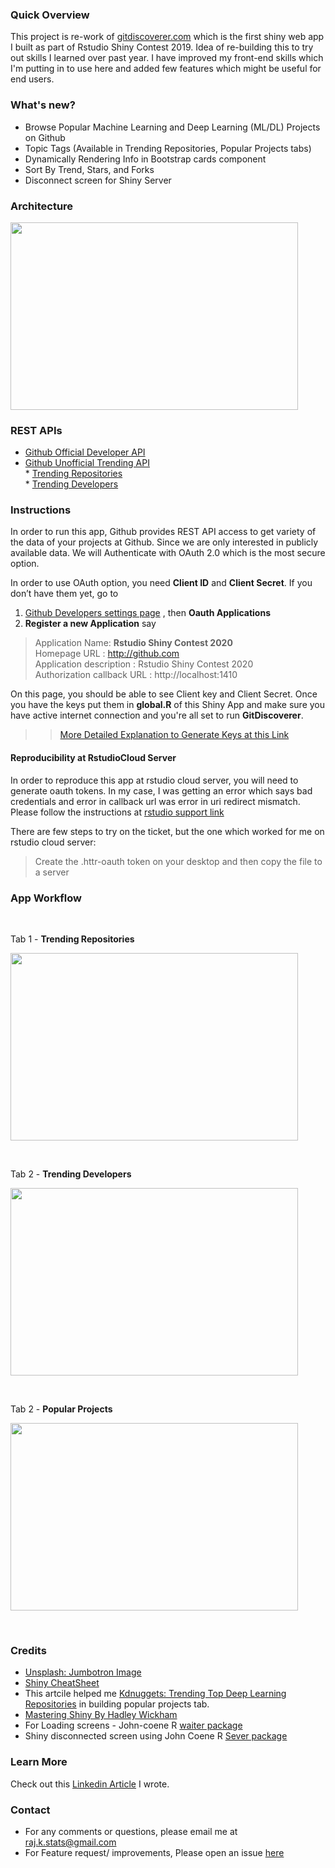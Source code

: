 
### Quick Overview

This project is re-work of [gitdiscoverer.com](https://rajkstats.shinyapps.io/rstudio-shiny-contest/) which is the first shiny web app I built as part of Rstudio Shiny Contest 2019. Idea of re-building this to try out skills I learned over past year. I have improved my front-end skills which I'm putting in to use here and added few features which might be useful for end users.

### What's new?

- Browse Popular Machine Learning and Deep Learning (ML/DL) Projects on Github
- Topic Tags (Available in Trending Repositories, Popular Projects tabs)
- Dynamically Rendering Info in Bootstrap cards component
- Sort By Trend, Stars, and Forks
- Disconnect screen for Shiny Server

### Architecture 

<p align="left">
   <img width="460" height="300" src="www/GitDiscoverer.jpg">
</p>


### REST APIs 

* [Github Official Developer API](https://developer.github.com/v3/)  
* [Github Unofficial Trending API](https://github.com/huchenme/github-trending-api)  
      * [Trending Repositories](https://github-trending-api.now.sh/repositories?language=R&since=weekly)  
      * [Trending Developers](https://github-trending-api.now.sh/developers?language=R&since=weekly)

### Instructions 

In order to run this app, Github provides REST API access to get variety of the data of your projects at Github. Since we are only interested in publicly available data. We will Authenticate with OAuth 2.0 which is the most secure option. 

In order to use OAuth option, you need **Client ID** and **Client Secret**. If you don’t have them yet, go to 

1. [Github Developers settings page](https://github.com/settings/developers) , then **Oauth Applications** 
2.  **Register a new Application** say

 > Application Name: **Rstudio Shiny Contest 2020**  
 > Homepage URL : http://github.com  
 > Application description : Rstudio Shiny Contest 2020  
 > Authorization callback URL : http://localhost:1410 

On this page, you should be able to see Client key and Client Secret. Once you have the keys put them in **global.R** of this Shiny App and make sure you have active internet connection and you're all set to run **GitDiscoverer**.

>> [More Detailed Explanation to Generate Keys at this Link](https://blog.exploratory.io/extract-data-from-private-github-repository-with-rest-api-db804fa43d84)


#### **Reproducibility at RstudioCloud Server**

In order to reproduce this app at rstudio cloud server, you will need to generate oauth tokens. In my case, I was getting an error which says bad credentials and error in callback url
was error in uri redirect mismatch. Please follow the instructions at [rstudio support link](https://support.rstudio.com/hc/en-us/articles/217952868-Generating-OAuth-tokens-from-a-server) 

There are few steps to try on the ticket,  but the one which worked for me on rstudio cloud server:

> Create the .httr-oauth token on your desktop and then copy the file to a server

### App Workflow

&nbsp;

Tab 1 - **Trending Repositories**

 <p align="left">
   <img width="460" height="300" src="www/trending_repos.gif">
 </p>

&nbsp;

Tab 2 - **Trending Developers**

 <p align="left">
   <img width="460" height="300" src="www/trending_developers.gif">
 </p>
 
 &nbsp;

Tab 2 - **Popular Projects**

 <p align="left">
   <img width="460" height="300" src="www/popular_projects.gif">
 </p>
 

 &nbsp;
 
### Credits

* [Unsplash: Jumbotron Image](https://unsplash.com/photos/842ofHC6MaI)
* [Shiny CheatSheet](https://shiny.rstudio.com/images/shiny-cheatsheet.pdf)  
* This artcile helped me [Kdnuggets: Trending Top Deep Learning Repositories](https://www.kdnuggets.com/2019/02/trending-top-deep-learning-github-repositories.html) in building popular projects tab. 
* [Mastering Shiny By Hadley Wickham](https://mastering-shiny.org/)
* For Loading screens - John-coene R [waiter package](https://waiter.john-coene.com/#/waitress)
* Shiny disconnected screen using John Coene R [Sever package](https://github.com/JohnCoene/sever)

### Learn More 

Check out this [Linkedin Article](https://www.linkedin.com/pulse/rshiny-contest-2020-re-work-gitdiscoverercom-raj-kumar/) I wrote.

### Contact

- For any comments or questions, please email me at raj.k.stats@gmail.com
- For Feature request/ improvements, Please open an issue [here](https://github.com/rajkstats/git_discoverer_app/issues)
